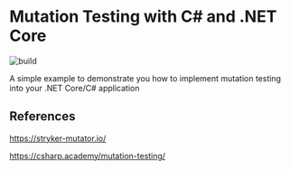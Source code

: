 # Mutation Testing with C# and .NET Core

![build](https://github.com/odair-pedro/mutation-testing-csharp/workflows/build/badge.svg?branch=master)

A simple example to demonstrate you how to implement mutation testing into your .NET Core/C# application

## References

https://stryker-mutator.io/ 

https://csharp.academy/mutation-testing/
